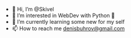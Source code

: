 - 👋 Hi, I’m @Skivel
- 👀 I’m interested in WebDev with Python 💞️
- 🌱 I’m currently learning some new for my self
- 📫 How to reach me denisbuhrov@gmail.com

<!---
Skivel/Skivel is a ✨ special ✨ repository because its `README.md` (this file) appears on your GitHub profile.
You can click the Preview link to take a look at your changes.
--->
